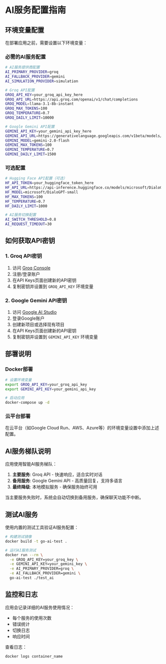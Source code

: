 # AI服务配置指南

## 环境变量配置

在部署应用之前，需要设置以下环境变量：

### 必需的AI服务配置

```bash
# AI服务提供商配置
AI_PRIMARY_PROVIDER=groq
AI_FALLBACK_PROVIDER=gemini
AI_SIMULATION_PROVIDER=simulation

# Groq API配置
GROQ_API_KEY=your_groq_api_key_here
GROQ_API_URL=https://api.groq.com/openai/v1/chat/completions
GROQ_MODEL=llama-3.1-8b-instant
GROQ_MAX_TOKENS=100
GROQ_TEMPERATURE=0.7
GROQ_DAILY_LIMIT=10000

# Google Gemini API配置
GEMINI_API_KEY=your_gemini_api_key_here
GEMINI_API_URL=https://generativelanguage.googleapis.com/v1beta/models/gemini-2.0-flash:generateContent
GEMINI_MODEL=gemini-2.0-flash
GEMINI_MAX_TOKENS=100
GEMINI_TEMPERATURE=0.7
GEMINI_DAILY_LIMIT=1500
```

### 可选配置

```bash
# Hugging Face API配置（可选）
HF_API_TOKEN=your_huggingface_token_here
HF_API_URL=https://api-inference.huggingface.co/models/microsoft/DialoGPT-small
HF_MODEL=microsoft/DialoGPT-small
HF_MAX_TOKENS=100
HF_TEMPERATURE=0.7
HF_DAILY_LIMIT=1000

# AI服务切换配置
AI_SWITCH_THRESHOLD=0.8
AI_REQUEST_TIMEOUT=30
```

## 如何获取API密钥

### 1. Groq API密钥
1. 访问 [Groq Console](https://console.groq.com/)
2. 注册/登录账户
3. 在API Keys页面创建新的API密钥
4. 复制密钥并设置到 `GROQ_API_KEY` 环境变量

### 2. Google Gemini API密钥
1. 访问 [Google AI Studio](https://aistudio.google.com/)
2. 登录Google账户
3. 创建新项目或选择现有项目
4. 在API Keys页面创建新的API密钥
5. 复制密钥并设置到 `GEMINI_API_KEY` 环境变量

## 部署说明

### Docker部署
```bash
# 设置环境变量
export GROQ_API_KEY=your_groq_api_key
export GEMINI_API_KEY=your_gemini_api_key

# 启动应用
docker-compose up -d
```

### 云平台部署
在云平台（如Google Cloud Run、AWS、Azure等）的环境变量设置中添加上述配置。

## AI服务梯队说明

应用使用智能AI服务梯队：

1. **主要服务**: Groq API - 快速响应，适合实时对话
2. **备用服务**: Google Gemini API - 高质量回复，支持多语言
3. **最终降级**: 本地模拟服务 - 确保服务始终可用

当主要服务失败时，系统会自动切换到备用服务，确保聊天功能不中断。

## 测试AI服务

使用内置的测试工具验证AI服务配置：

```bash
# 构建测试镜像
docker build -t go-ai-test .

# 运行AI服务测试
docker run --rm \
  -e GROQ_API_KEY=your_groq_key \
  -e GEMINI_API_KEY=your_gemini_key \
  -e AI_PRIMARY_PROVIDER=groq \
  -e AI_FALLBACK_PROVIDER=gemini \
  go-ai-test ./test_ai
```

## 监控和日志

应用会记录详细的AI服务使用情况：
- 每个服务的使用次数
- 错误统计
- 切换日志
- 响应时间

查看日志：
```bash
docker logs container_name
```